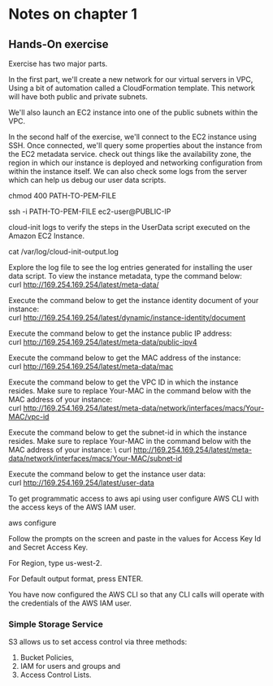 # Notes on chapter 1

## Hands-On exercise

Exercise has two major parts.

In the first part, we'll create a new network for our virtual servers in VPC, 
Using a bit of automation called a CloudFormation template.
This network will have both public and private subnets.

We'll also launch an EC2 instance into one of the public subnets within the VPC.

In the second half of the exercise, we'll connect to the EC2 instance using SSH.
Once connected, we'll query some properties about the instance from the EC2 metadata service.
check out things like 
the availability zone,
the region in which our instance is deployed
and networking configuration from within the instance itself.
We can also check some logs from the server which can help us debug our user data scripts.

chmod 400 PATH-TO-PEM-FILE

ssh -i PATH-TO-PEM-FILE ec2-user@PUBLIC-IP

cloud-init logs to verify the steps in the UserData script executed on the Amazon EC2 Instance.

cat /var/log/cloud-init-output.log

Explore the log file to see the log entries generated for installing the user data script.
To view the instance metadata, type the command below: \
curl http://169.254.169.254/latest/meta-data/

Execute the command below to get the instance identity document of your instance: \
curl http://169.254.169.254/latest/dynamic/instance-identity/document

Execute the command below to get the instance public IP address: \
curl http://169.254.169.254/latest/meta-data/public-ipv4

Execute the command below to get the MAC address of the instance: \
curl http://169.254.169.254/latest/meta-data/mac

Execute the command below to get the VPC ID in which the instance resides. Make sure to replace Your-MAC in the command below with the MAC address of your instance: \
curl http://169.254.169.254/latest/meta-data/network/interfaces/macs/Your-MAC/vpc-id

Execute the command below to get the subnet-id in which the instance resides. Make sure to replace Your-MAC in the command below with the MAC address of your instance: \ 
curl http://169.254.169.254/latest/meta-data/network/interfaces/macs/Your-MAC/subnet-id

Execute the command below to get the instance user data: \
curl http://169.254.169.254/latest/user-data

To get programmatic access to aws api using user configure AWS CLI with the access keys of the AWS IAM user.

aws configure

Follow the prompts on the screen and paste in the values for Access Key Id and Secret Access Key.

For Region, type us-west-2.

For Default output format, press ENTER.

You have now configured the AWS CLI so that any CLI calls will operate with the credentials of the AWS IAM user.

### Simple Storage Service

S3 allows us to set access control via three methods:
1. Bucket Policies, 
2. IAM for users and groups and
3. Access Control Lists.

